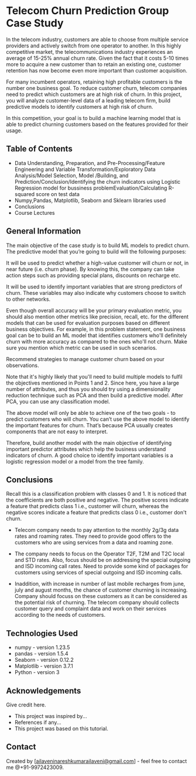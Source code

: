 # Telecom Churn Prediction Group Case Study
In the telecom industry, customers are able to choose from multiple service providers and actively switch from one operator to another. In this highly competitive market, the telecommunications industry experiences an average of 15-25% annual churn rate. Given the fact that it costs 5-10 times more to acquire a new customer than to retain an existing one, customer retention has now become even more important than customer acquisition.

For many incumbent operators, retaining high profitable customers is the number one business goal. To reduce customer churn, telecom companies need to predict which customers are at high risk of churn. In this project, you will analyze customer-level data of a leading telecom firm, build predictive models to identify customers at high risk of churn.

In this competition, your goal is to build a machine learning model that is able to predict churning customers based on the features provided for their usage.

## Table of Contents
* Data Understanding, Preparation, and Pre-Processing/Feature Engineering and Variable Transformation/Exploratory Data Analysis/Model Selection, Model /Building, and  Prediction/Conclusion/Identifying the  churn indicators using Logistic Regression model for bussiness problemEvaluation/Calculating R-squared score on test data
* Numpy,Pandas, Matplotlib, Seaborn and Sklearn libraries used
* Conclusions
* Course Lectures

## General Information
The main objective of the case study is to build ML models to predict churn. The predictive model that you’re going to build will the following purposes:

It will be used to predict whether a high-value customer will churn or not, in near future (i.e. churn phase). By knowing this, the company can take action steps such as providing special plans, discounts on recharge etc.

It will be used to identify important variables that are strong predictors of churn. These variables may also indicate why customers choose to switch to other networks.

Even though overall accuracy will be your primary evaluation metric, you should also mention other metrics like precision, recall, etc. for the different models that can be used for evaluation purposes based on different business objectives. For example, in this problem statement, one business goal can be to build an ML model that identifies customers who'll definitely churn with more accuracy as compared to the ones who'll not churn. Make sure you mention which metric can be used in such scenarios.

Recommend strategies to manage customer churn based on your observations.

Note that it's highly likely that you'll need to build multiple models to fulfil the objectives mentioned in Points 1 and 2. Since here, you have a large number of attributes, and thus you should try using a dimensionality reduction technique such as PCA and then build a predictive model. After PCA, you can use any classification model.

The above model will only be able to achieve one of the two goals - to predict customers who will churn. You can’t use the above model to identify the important features for churn. That’s because PCA usually creates components that are not easy to interpret.

Therefore, build another model with the main objective of identifying important predictor attributes which help the business understand indicators of churn. A good choice to identify important variables is a logistic regression model or a model from the tree family. 

## Conclusions

Recall this is a classification problem with classes 0 and 1. It is noticed that the coefficients are both positive and negative. The positive scores indicate a feature that predicts class 1 i.e., customer will churn, whereas the negative scores indicate a feature that predicts class 0 i.e., customer don't churn.

* Telecom company needs to pay attention to the monthly 2g/3g data rates and roaming rates. They need to provide good offers to the customers who are using services from a data and roaming zone.

* The company needs to focus on the Operator T2F, T2M and T2C local and STD rates. Also, focus should be on addressing the special outgoing and ISD incoming call rates. Need to provide some kind of packages for customers using services of special outgoing and ISD incoming calls.

* Inaddition, with increase in number of last mobile recharges from june, july and august months, the chance of customer churning is increasing. Company should focuss on these customers as it can be considered as the potential risk of churning. The telecom company should collects customer query and complaint data and work on their services according to the needs of customers. 
  
## Technologies Used
* numpy - version 1.23.5
* pandas - version 1.5.4
* Seaborn - version 0.12.2
* Matplotlib - version 3.7.1
* Python - version 3

## Acknowledgements
Give credit here.
- This project was inspired by...
- References if any...
- This project was based on this tutorial.


## Contact
Created by [ailaveninareshkumarailaveni@gmail.com] - feel free to contact me @+91-9972423009.
